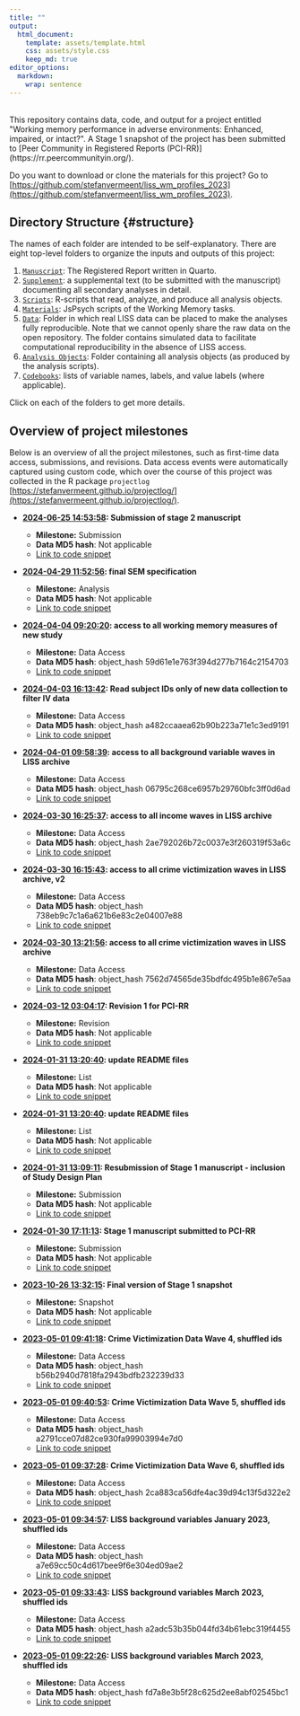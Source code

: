 ```yaml
---
title: ""
output: 
  html_document:
    template: assets/template.html
    css: assets/style.css
    keep_md: true
editor_options: 
  markdown: 
    wrap: sentence
---
```



<br>
This repository contains data, code, and output for a project entitled "Working memory performance in adverse environments: Enhanced, impaired, or intact?". A Stage 1 snapshot of the project has been submitted to [Peer Community in Registered Reports (PCI-RR)](https://rr.peercommunityin.org/).

Do you want to download or clone the materials for this project? Go to [https://github.com/stefanvermeent/liss_wm_profiles_2023](https://github.com/stefanvermeent/liss_wm_profiles_2023).

## Directory Structure {#structure}

The names of each folder are intended to be self-explanatory.
There are eight top-level folders to organize the inputs and outputs of this project:

1.  [`Manuscript`](https://stefanvermeent.github.io/liss_wm_profiles_2023/manuscript/README.html): The Registered Report written in Quarto.
2.  [`Supplement`](https://stefanvermeent.github.io/liss_wm_profiles_2023/supplement/README.html): a supplemental text (to be submitted with the manuscript) documenting all secondary analyses in detail.
3.  [`Scripts`](https://stefanvermeent.github.io/liss_wm_profiles_2023/scripts/README.html): R-scripts that read, analyze, and produce all analysis objects.
4.  [`Materials`](https://stefanvermeent.github.io/liss_wm_profiles_2023/materials/README.html): JsPsych scripts of the Working Memory tasks.
4.  [`Data`](https://stefanvermeent.github.io/liss_wm_profiles_2023/data/README.html): Folder in which real LISS data can be placed to make the analyses fully reproducible. Note that we cannot openly share the raw data on the open repository. The folder contains simulated data to facilitate computational reproducibility in the absence of LISS access.
5.  [`Analysis Objects`](https://stefanvermeent.github.io/liss_wm_profiles_2023/analysis_objects/README.html): Folder containing all analysis objects (as produced by the analysis scripts).
6.  [`Codebooks`](https://stefanvermeent.github.io/liss_wm_profiles_2023/codebooks/README.html): lists of variable names, labels, and value labels (where applicable).

Click on each of the folders to get more details.

## Overview of project milestones

Below is an overview of all the project milestones, such as first-time data access, submissions, and revisions.
Data access events were automatically captured using custom code, which over the course of this project was collected in the R package `projectlog` [https://stefanvermeent.github.io/projectlog/](https://stefanvermeent.github.io/projectlog/).

- **[2024-06-25 14:53:58](https://github.com/StefanVermeent/liss_wm_profiles_2023/tree/fb048d8764291871fbb0d6e3de4aca880c90c7cd): Submission of stage 2 manuscript**
    - **Milestone:** Submission
    - **Data MD5 hash**: Not applicable
    - [Link to code snippet](https://github.com/StefanVermeent/liss_wm_profiles_2023/tree/fb048d8764291871fbb0d6e3de4aca880c90c7cd)
    

- **[2024-04-29 11:52:56](https://github.com/StefanVermeent/liss_wm_profiles_2023/tree/9dbbb90a82566421d7967010dba755b0faae773f): final SEM specification**
    - **Milestone:** Analysis
    - **Data MD5 hash**: Not applicable
    - [Link to code snippet](https://github.com/StefanVermeent/liss_wm_profiles_2023/tree/9dbbb90a82566421d7967010dba755b0faae773f)
    

- **[2024-04-04 09:20:20](https://github.com/StefanVermeent/liss_wm_profiles_2023/blob/master/a0be5183db79da2d3f752565d29097b8c4a72186.R): access to all working memory measures of new study**
    - **Milestone:** Data Access
    - **Data MD5 hash**: object_hash 59d61e1e763f394d277b7164c2154703
    - [Link to code snippet](https://github.com/StefanVermeent/liss_wm_profiles_2023/blob/master/a0be5183db79da2d3f752565d29097b8c4a72186.R)
    

- **[2024-04-03 16:13:42](https://github.com/StefanVermeent/liss_wm_profiles_2023/blob/master/1c2d2e6b017aeb8ce96b1022cc62393e66e7cb55.R): Read subject IDs only of new data collection to filter IV data**
    - **Milestone:** Data Access
    - **Data MD5 hash**: object_hash a482ccaaea62b90b223a71e1c3ed9191
    - [Link to code snippet](https://github.com/StefanVermeent/liss_wm_profiles_2023/blob/master/1c2d2e6b017aeb8ce96b1022cc62393e66e7cb55.R)
    

- **[2024-04-01 09:58:39](https://github.com/StefanVermeent/liss_wm_profiles_2023/blob/master/76539b6a145eef99ba237f8837ee40ba966158ae.R): access to all background variable waves in LISS archive**
    - **Milestone:** Data Access
    - **Data MD5 hash**: object_hash 06795c268ce6957b29760bfc3ff0d6ad
    - [Link to code snippet](https://github.com/StefanVermeent/liss_wm_profiles_2023/blob/master/76539b6a145eef99ba237f8837ee40ba966158ae.R)
    

- **[2024-03-30 16:25:37](https://github.com/StefanVermeent/liss_wm_profiles_2023/blob/master/71d70ab79326ada925a66e4e695c2e1ae703389a.R): access to all income waves in LISS archive**
    - **Milestone:** Data Access
    - **Data MD5 hash**: object_hash 2ae792026b72c0037e3f260319f53a6c
    - [Link to code snippet](https://github.com/StefanVermeent/liss_wm_profiles_2023/blob/master/71d70ab79326ada925a66e4e695c2e1ae703389a.R)
    

- **[2024-03-30 16:15:43](https://github.com/StefanVermeent/liss_wm_profiles_2023/blob/master/d7dd554d9061e035af12a0268034fbfebb623e71.R): access to all crime victimization waves in LISS archive, v2**
    - **Milestone:** Data Access
    - **Data MD5 hash**: object_hash 738eb9c7c1a6a621b6e83c2e04007e88
    - [Link to code snippet](https://github.com/StefanVermeent/liss_wm_profiles_2023/blob/master/d7dd554d9061e035af12a0268034fbfebb623e71.R)
    

- **[2024-03-30 13:21:56](https://github.com/StefanVermeent/liss_wm_profiles_2023/blob/master/869bedb88af275fd01f5dc0a72e2776cea975e1c.R): access to all crime victimization waves in LISS archive**
    - **Milestone:** Data Access
    - **Data MD5 hash**: object_hash 7562d74565de35bdfdc495b1e867e5aa
    - [Link to code snippet](https://github.com/StefanVermeent/liss_wm_profiles_2023/blob/master/869bedb88af275fd01f5dc0a72e2776cea975e1c.R)
    

- **[2024-03-12 03:04:17](https://github.com/StefanVermeent/liss_wm_profiles_2023/tree/b44155672fefc445831dad956a97aaa0fabc599e): Revision 1 for PCI-RR**
    - **Milestone:** Revision
    - **Data MD5 hash**: Not applicable
    - [Link to code snippet](https://github.com/StefanVermeent/liss_wm_profiles_2023/tree/b44155672fefc445831dad956a97aaa0fabc599e)
    

- **[2024-01-31 13:20:40](https://github.com/StefanVermeent/liss_wm_profiles_2023/tree/62fb84de1e12dc43d0b5da4e781932b8e255b2fb): update README files**
    - **Milestone:** List
    - **Data MD5 hash**: Not applicable
    - [Link to code snippet](https://github.com/StefanVermeent/liss_wm_profiles_2023/tree/62fb84de1e12dc43d0b5da4e781932b8e255b2fb)
    

- **[2024-01-31 13:20:40](https://github.com/StefanVermeent/liss_wm_profiles_2023/tree/62fb84de1e12dc43d0b5da4e781932b8e255b2fb): update README files**
    - **Milestone:** List
    - **Data MD5 hash**: Not applicable
    - [Link to code snippet](https://github.com/StefanVermeent/liss_wm_profiles_2023/tree/62fb84de1e12dc43d0b5da4e781932b8e255b2fb)
    

- **[2024-01-31 13:09:11](https://github.com/StefanVermeent/liss_wm_profiles_2023/tree/5ed452462b20e1f4c5f9e6f0f6523970cfdd032d): Resubmission of Stage 1 manuscript - inclusion of Study Design Plan**
    - **Milestone:** Submission
    - **Data MD5 hash**: Not applicable
    - [Link to code snippet](https://github.com/StefanVermeent/liss_wm_profiles_2023/tree/5ed452462b20e1f4c5f9e6f0f6523970cfdd032d)
    

- **[2024-01-30 17:11:13](https://github.com/StefanVermeent/liss_wm_profiles_2023/tree/78c08d29b50f16c1f43c206264ab1b29ed180a2a): Stage 1 manuscript submitted to PCI-RR**
    - **Milestone:** Submission
    - **Data MD5 hash**: Not applicable
    - [Link to code snippet](https://github.com/StefanVermeent/liss_wm_profiles_2023/tree/78c08d29b50f16c1f43c206264ab1b29ed180a2a)
    

- **[2023-10-26 13:32:15](https://github.com/StefanVermeent/liss_wm_profiles_2023/tree/46a2eaa2961e07f8d9f9b96af6a0b50661305a98): Final version of Stage 1 snapshot**
    - **Milestone:** Snapshot
    - **Data MD5 hash**: Not applicable
    - [Link to code snippet](https://github.com/StefanVermeent/liss_wm_profiles_2023/tree/46a2eaa2961e07f8d9f9b96af6a0b50661305a98)
    

- **[2023-05-01 09:41:18](https://github.com/StefanVermeent/liss_wm_profiles_2023/blob/master/82f126ec06653b3794b6bb710b8a04b4e697d630.R): Crime Victimization Data Wave 4, shuffled ids**
    - **Milestone:** Data Access
    - **Data MD5 hash**: object_hash b56b2940d7818fa2943bdfb232239d33
    - [Link to code snippet](https://github.com/StefanVermeent/liss_wm_profiles_2023/blob/master/82f126ec06653b3794b6bb710b8a04b4e697d630.R)
    

- **[2023-05-01 09:40:53](https://github.com/StefanVermeent/liss_wm_profiles_2023/blob/master/598922e78bf7abcc1b5160e06355e32a73d02be5.R): Crime Victimization Data Wave 5, shuffled ids**
    - **Milestone:** Data Access
    - **Data MD5 hash**: object_hash a2791cce07d82ce930fa99903994e7d0
    - [Link to code snippet](https://github.com/StefanVermeent/liss_wm_profiles_2023/blob/master/598922e78bf7abcc1b5160e06355e32a73d02be5.R)
    

- **[2023-05-01 09:37:28](https://github.com/StefanVermeent/liss_wm_profiles_2023/blob/master/fcaf6747766662ee20f9709a2d0262b766ea4500.R): Crime Victimization Data Wave 6, shuffled ids**
    - **Milestone:** Data Access
    - **Data MD5 hash**: object_hash 2ca883ca56dfe4ac39d94c13f5d322e2
    - [Link to code snippet](https://github.com/StefanVermeent/liss_wm_profiles_2023/blob/master/fcaf6747766662ee20f9709a2d0262b766ea4500.R)
    

- **[2023-05-01 09:34:57](https://github.com/StefanVermeent/liss_wm_profiles_2023/blob/master/8f4ce9b0862b8107c7d02b93646c8d21374d40d2.R): LISS background variables January 2023, shuffled ids**
    - **Milestone:** Data Access
    - **Data MD5 hash**: object_hash a7e69cc50c4d617bee9f6e304ed09ae2
    - [Link to code snippet](https://github.com/StefanVermeent/liss_wm_profiles_2023/blob/master/8f4ce9b0862b8107c7d02b93646c8d21374d40d2.R)
    

- **[2023-05-01 09:33:43](https://github.com/StefanVermeent/liss_wm_profiles_2023/blob/master/4904078af6fd51f7430a2b25997b5ea307a51a19.R): LISS background variables March 2023, shuffled ids**
    - **Milestone:** Data Access
    - **Data MD5 hash**: object_hash a2adc53b35b044fd34b61ebc319f4455
    - [Link to code snippet](https://github.com/StefanVermeent/liss_wm_profiles_2023/blob/master/4904078af6fd51f7430a2b25997b5ea307a51a19.R)
    

- **[2023-05-01 09:22:26](https://github.com/StefanVermeent/liss_wm_profiles_2023/blob/master/405be71518cfc40e3de09f82e499412a9b29ee64.R): LISS background variables March 2023, shuffled ids**
    - **Milestone:** Data Access
    - **Data MD5 hash**: object_hash fd7a8e3b5f28c625d2ee8abf02545bc1
    - [Link to code snippet](https://github.com/StefanVermeent/liss_wm_profiles_2023/blob/master/405be71518cfc40e3de09f82e499412a9b29ee64.R)
    


